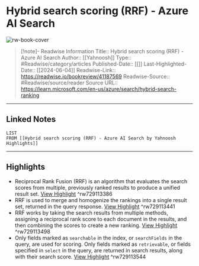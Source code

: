 # Hybrid search scoring (RRF) - Azure AI Search

![rw-book-cover](https://readwise-assets.s3.amazonaws.com/media/uploaded_book_covers/profile_174804/open-graph-image_pJlTm1k.png)
<br>
>[!note]- Readwise Information
>Title:: Hybrid search scoring (RRF) - Azure AI Search
>Author:: [[Yahnoosh]]
>Type:: #Readwise/category/articles
>Published-Date:: [[]]
>Last-Highlighted-Date:: [[2024-06-04]]
>Readwise-Link:: https://readwise.io/bookreview/41187569
>Readwise-Source:: #Readwise/source/reader
>Source URL:: https://learn.microsoft.com/en-us/azure/search/hybrid-search-ranking
--- 

## Linked Notes
```dataview
LIST
FROM [[Hybrid search scoring (RRF) - Azure AI Search by Yahnoosh Highlights]]
```

---

## Highlights
- Reciprocal Rank Fusion (RRF) is an algorithm that evaluates the search scores from multiple, previously ranked results to produce a unified result set. [View Highlight](https://readwise.io/open/729113386) ^rw729113386
- RRF is used to merge and homogenize the rankings into a single result set, returned in the query response. [View Highlight](https://readwise.io/open/729113441) ^rw729113441
- RRF works by taking the search results from multiple methods, assigning a reciprocal rank score to each document in the results, and then combining the scores to create a new ranking. [View Highlight](https://readwise.io/open/729113498) ^rw729113498
- Only fields marked as `searchable` in the index, or `searchFields` in the query, are used for scoring. Only fields marked as `retrievable`, or fields specified in `select` in the query, are returned in search results, along with their search score. [View Highlight](https://readwise.io/open/729113544) ^rw729113544
